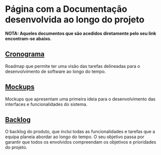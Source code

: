 # Página com a Documentação desenvolvida ao longo do projeto

 **NOTA: Aqueles documentos que são acedidos diretamente pelo seu link encontram-se abaixo.**


## [Cronograma](https://docs.google.com/spreadsheets/d/1Txlr_G8KfKD7-EHG46goUM1c4jY-mylaaL7IhbeJXto/edit?usp=sharing "Cronograma")
Roadmap que permite ter uma visão das tarefas delineadas para o desenvolvimento de software ao longo do tempo.


## [Mockups](https://www.figma.com/file/kKPw1ePVuugXeZkTVLBNQc/CPI-Mockups?type=design&node-id=0%3A1&mode=design&t=7yxDWZnecfJduTkI-1 "Mockups Figma")
Mockups que apresentam uma primeira ideia para o desenvolvimento das interfaces e funcionalidades do sistema.


## [Backlog](https://docs.google.com/spreadsheets/d/1kh6NV6ZPKDo-MXn_YH3cCqnICfz5tv92suDrGLPKVQ0/edit?usp=sharing "Backlog")
O backlog do produto, que inclui todas as funcionalidades e tarefas que a equipa planeia abordar ao longo do tempo. O seu objetivo passa por garantir que todos os envolvidos compreendam os objetivos e prioridades do
projeto. 
